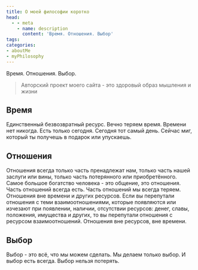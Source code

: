 ```yaml
---
title: О моей философии коротко
head:
  - - meta
    - name: description
      content: 'Время. Отношения. Выбор'
tags:
categories:
- aboutMe
- myPhilosophy
---
```


Время. Отношения. Выбор.



> Авторский проект моего сайта - это здоровый образ мышления и жизни

## Время

Единственный безвозвратный ресурс. Вечно теряем время. Времени нет никогда. Есть только сегодня. Сегодня тот самый день. Сейчас миг, который ты получешь в подарок или упускаешь.

## Отношения

Отношения всегда только часть пренадлежат нам, только часть нашей заслуги или вины, только часть потерянного или приобретённого.
Самое большое богатство человека - это общение, это отношения. 
Часть отношений всегда есть. Часть отношений мы всегда теряем. Отношения вне времени и других ресурсов. 
Если вы перепутали отношения с теми взаимоотношениями, которые появляются или изчезают при появлении, наличии, отсутствии ресурсов: денег, славы, положения, имущества и других, то вы перепутали отношения с ресурсом взаимоотношений.
Отношения вне ресурсов, вне времени.

## Выбор

Выбор - это всё, что мы можем сделать. Мы делаем только выбор. И выбор есть всегда. Выбор нельзя потерять.

